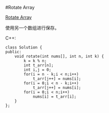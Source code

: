 ﻿#Rotate Array

[Rotate Array](https://leetcode.com/problems/rotate-array/ "Rotate Array")

使用另一个数组进行保存。

C++:

    class Solution {
    public:
        void rotate(int nums[], int n, int k) {
            k = k % n;
            int t_arr[n];
            int i,j = 0;
            for(i = n - k;i < n;i++)
                t_arr[j++] = nums[i];
            for(i = 0;i < n - k;i++)
                t_arr[j++] = nums[i];
            for(i = 0;i < n;i++)
                nums[i] = t_arr[i];
        }
    };
